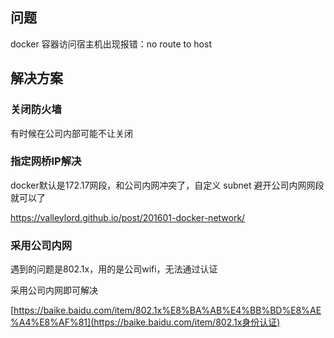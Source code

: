 ##  问题

docker 容器访问宿主机出现报错：no route to host



## 解决方案

### 关闭防火墙

有时候在公司内部可能不让关闭

### 指定网桥IP解决

docker默认是172.17网段，和公司内网冲突了，自定义 subnet 避开公司内网网段就可以了

https://valleylord.github.io/post/201601-docker-network/

### 采用公司内网

遇到的问题是802.1x，用的是公司wifi，无法通过认证

采用公司内网即可解决

[https://baike.baidu.com/item/802.1x%E8%BA%AB%E4%BB%BD%E8%AE%A4%E8%AF%81](https://baike.baidu.com/item/802.1x身份认证)



